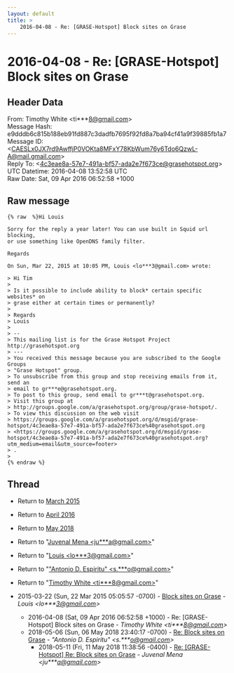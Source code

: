 ```yaml
---
layout: default
title: >
    2016-04-08 - Re: [GRASE-Hotspot] Block sites on Grase
---
```


# 2016-04-08 - Re: [GRASE-Hotspot] Block sites on Grase

## Header Data

From: Timothy White \<ti***8@gmail.com\><br>
Message Hash: e9dddb6c815b188eb91fd887c3dadfb7695f92fd8a7ba94cf41a9f39885fb1a7<br>
Message ID: \<CAESLx0JX7rd9AwffjP0VOKta8MFxY78KbWum76y6Tdo6QzwL-A@mail.gmail.com\><br>
Reply To: \<4c3eae8a-57e7-491a-bf57-ada2e7f673ce@grasehotspot.org\><br>
UTC Datetime: 2016-04-08 13:52:58 UTC<br>
Raw Date: Sat, 09 Apr 2016 06:52:58 +1000<br>

## Raw message

```
{% raw  %}Hi Louis

Sorry for the reply a year later! You can use built in Squid url blocking,
or use something like OpenDNS family filter.

Regards

On Sun, Mar 22, 2015 at 10:05 PM, Louis <lo***3@gmail.com> wrote:

> Hi Tim
>
> Is it possible to include ability to block* certain specific websites* on
> grase either at certain times or permanently?
>
> Regards
> Louis
>
> --
> This mailing list is for the Grase Hotspot Project http://grasehotspot.org
> ---
> You received this message because you are subscribed to the Google Groups
> "Grase Hotspot" group.
> To unsubscribe from this group and stop receiving emails from it, send an
> email to gr***e@grasehotspot.org.
> To post to this group, send email to gr***t@grasehotspot.org.
> Visit this group at
> http://groups.google.com/a/grasehotspot.org/group/grase-hotspot/.
> To view this discussion on the web visit
> https://groups.google.com/a/grasehotspot.org/d/msgid/grase-hotspot/4c3eae8a-57e7-491a-bf57-ada2e7f673ce%40grasehotspot.org
> <https://groups.google.com/a/grasehotspot.org/d/msgid/grase-hotspot/4c3eae8a-57e7-491a-bf57-ada2e7f673ce%40grasehotspot.org?utm_medium=email&utm_source=footer>
> .
>
{% endraw %}
```

## Thread

+ Return to [March 2015](/archive/2015/03)
+ Return to [April 2016](/archive/2016/04)
+ Return to [May 2018](/archive/2018/05)

+ Return to "[Juvenal Mena <ju***a<span>@</span>gmail.com>](/authors/ju___a_at_gmail_com)"
+ Return to "[Louis <lo***3<span>@</span>gmail.com>](/authors/lo___3_at_gmail_com)"
+ Return to "["Antonio D. Espiritu" <s.***o<span>@</span>gmail.com>](/authors/s____o_at_gmail_com)"
+ Return to "[Timothy White <ti***8<span>@</span>gmail.com>](/authors/ti___8_at_gmail_com)"

+ 2015-03-22 (Sun, 22 Mar 2015 05:05:57 -0700) - [Block sites on Grase](/archive/2015/03/2f7e50b58589488c0e28a979828c15e8b77e55340836564fbf666907eaae5966) - _Louis \<lo***3@gmail.com\>_
  + 2016-04-08 (Sat, 09 Apr 2016 06:52:58 +1000) - Re: [GRASE-Hotspot] Block sites on Grase - _Timothy White \<ti***8@gmail.com\>_
  + 2018-05-06 (Sun, 06 May 2018 23:40:17 -0700) - [Re: Block sites on Grase](/archive/2018/05/fb7b56f870beb4bffa1c5a8382c46847e70975eaa0d09be5c72ad15618017d70) - _"Antonio D. Espiritu" \<s.***o@gmail.com\>_
    + 2018-05-11 (Fri, 11 May 2018 11:38:56 -0400) - [Re: [GRASE-Hotspot] Re: Block sites on Grase](/archive/2018/05/1f1849e47021b25c1b9df1aade39b88e7f5b27563d46103e6784c9f89d806a34) - _Juvenal Mena \<ju***a@gmail.com\>_

